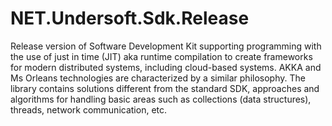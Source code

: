 # NET.Undersoft.Sdk.Release
Release version of Software Development Kit supporting programming with the use of just in time (JIT) aka runtime compilation to create frameworks for modern distributed systems, including cloud-based systems. AKKA and Ms Orleans technologies are characterized by a similar philosophy. The library contains solutions different from the standard SDK, approaches and algorithms for handling basic areas such as collections (data structures), threads, network communication, etc.
